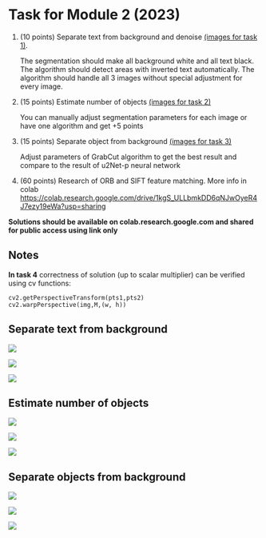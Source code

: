 # Task for Module 2 (2023)

1. (10 points) Separate text from background and denoise [(images for task 1)](#textimages).

   The segmentation should make all background white and all text black.
   The algorithm should detect areas with inverted text automatically.
   The algorithm should handle all 3 images without special adjustment for every image.
   
2. (15 points) Estimate number of objects [(images for task 2)](#countimages)
   
   You can manually adjust segmentation parameters for each image or have one algorithm and get +5 points

3. (15 points) Separate object from background [(images for task 3)](#objimages)

   Adjust parameters of GrabCut algorithm to get the best result and compare to the result of u2Net-p neural network

4. (60 points) Research of ORB and SIFT feature matching. More info in colab https://colab.research.google.com/drive/1kgS_ULLbmkDD6qNJwOyeR4J7ezy19eWa?usp=sharing

**Solutions should be available on colab.research.google.com and shared for public access using link only**

## Notes

**In task 4** correctness of solution (up to scalar multiplier) can be verified using cv functions:

```
cv2.getPerspectiveTransform(pts1,pts2)
cv2.warpPerspective(img,M,(w, h))
```

## <a name="textimages"></a> Separate text from background

![](images/text1.jpg)

![](images/text2.jpg)

![](images/text3.jpg)


## <a name="countimages"></a> Estimate number of objects

![](images/count1.jpg)

![](images/count2.jpg)

![](images/count3.jpg)

## <a name="objimages"></a> Separate objects from background

![](images/obj1.jpeg)

![](images/obj2.jpeg)

![](images/obj3.jpeg)




